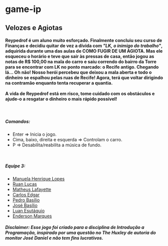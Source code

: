 # game-ip

<h2> Velozes e Agiotas </h2>

<h4> 
  Reypedrof é um aluno muito esforçado. Finalmente concluiu seu curso de Finanças e decidiu quitar de vez a dívida com <i>"LK, o inimigo do trabalho"</i>, adquirida durante uma das aulas de COMO FUGIR DE UM AGIOTA. Mas ele esqueceu o horário e teve que sair às pressas de casa, então jogou as notas de R$ 100,00 na mala do carro e saiu correndo do bairro da Torre para se encontrar com LK no ponto marcado: <b>o Recife antigo</b>. Chegando lá... Oh não! Nosso herói percebeu que deixou a mala aberta e todo o dinheiro se espalhou pelas ruas de Recife! Agora, terá que voltar dirigindo na contramão enquanto tenta recuperar a quantia.<br><br>
  A vida de Reypedrof está em risco, tome cuidado com os obstáculos e ajude-o a resgatar o dinheiro o mais rápido possível!
</h4>
<br>

<h5> Comandos:</h5>
<ul>
  <li>Enter => Inicia o jogo.</li>
  <li>Cima, baixo, direita e esquerda => Controlam o carro.</li>
  <li>P => Desabilita/reabilita a música de fundo.</li>
</ul>
<br>

<h5> Equipe 3:</h5>
<ul>
  <li> <a href="https://github.com/manuHLopes"> Manuela Henrique Lopes </a> </li>
  <li> <a href="https://github.com/ruanhash" > Ruan Lucas </a> </li>
  <li> <a href="https://github.com/matheuslafayette"> Matheus Lafayette </a> </li>
  <li> <a href="https://github.com/edbillie"> Carlos Edgar </a> </li>
  <li> <a href="https://github.com/Pbgsa"> Pedro Basílio </a> </li>
  <li> <a href="https://github.com/josebasilioo"> José Basílio </a> </li>
  <li> <a href="https://github.com/TAKYO33" > Luan Esutáquio </a> </li>
  <li> <a href="https://github.com/EndersonMarques"> Enderson Marques </a> </li>
</ul>

<h5><i>Disclaimer: Esse jogo foi criado para a disciplina de Introdução a Programação, inspirado por uma questão no The Huxley de autoria do monitor José Daniel e não tem fins lucrativos.</i></h5>
